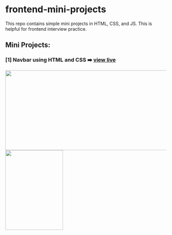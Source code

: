 # frontend-mini-projects
This repo contains simple mini projects in HTML, CSS, and JS. This is helpful for frontend interview practice.

## Mini Projects:
### [1] Navbar using HTML and CSS ➡️ [view live](https://razi-azam.github.io/frontend-mini-projects/navbar/)
<img src="https://github.com/Razi-Azam/frontend-mini-projects/assets/106505820/c9ba491f-c735-4f08-a294-213f7f1ae0bb" width="700" height="250">
<img src="https://github.com/Razi-Azam/frontend-mini-projects/assets/106505820/c16b0bda-078a-4fb7-9be5-7d1ac90cc824" width="180" height="250">

  
